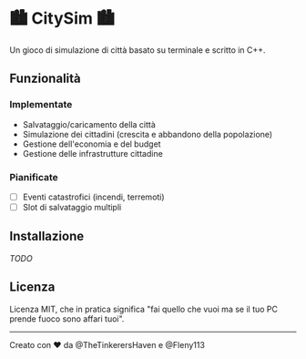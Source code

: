 # 🏙️ CitySim 🏙️
Un gioco di simulazione di città basato su terminale e scritto in C++.

## Funzionalità

### Implementate
- Salvataggio/caricamento della città
- Simulazione dei cittadini (crescita e abbandono della popolazione)
- Gestione dell'economia e del budget
- Gestione delle infrastrutture cittadine

### Pianificate
- [ ] Eventi catastrofici (incendi, terremoti)
- [ ] Slot di salvataggio multipli

## Installazione
*TODO*

## Licenza
Licenza MIT, che in pratica significa "fai quello che vuoi ma se il tuo PC prende fuoco sono affari tuoi".

---
Creato con ❤️ da @TheTinkerersHaven e @Fleny113
